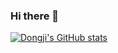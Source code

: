 ### Hi there 👋

<!--
**DongjiGao/DongjiGao** is a ✨ _special_ ✨ repository because its `README.md` (this file) appears on your GitHub profile.

Here are some ideas to get you started:

- 🔭 I’m currently working on ...
- 🌱 I’m currently learning ...
- 👯 I’m looking to collaborate on ...
- 🤔 I’m looking for help with ...
- 💬 Ask me about ...
- 📫 How to reach me: dgao5@jhu.edu
- 😄 Pronouns: ...
- ⚡ Fun fact: ...
-->

[![Dongji's GitHub stats](https://github-readme-stats.vercel.app/api?username=DongjiGao&count_private=true&show_icons=true&theme=Gradient&include_all_commits=true)
](https://github.com/DongjiGao)
